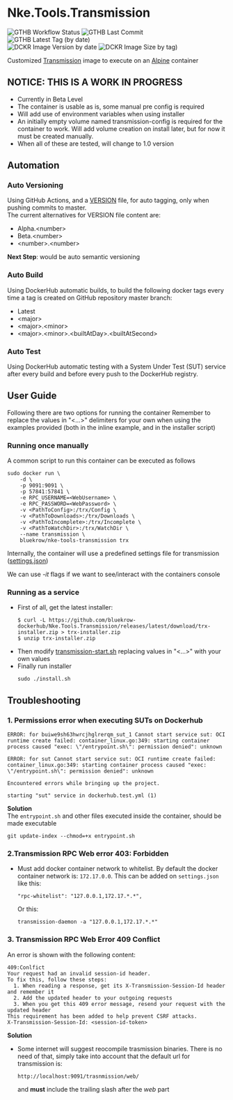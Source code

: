 # Nke.Tools.Transmission 

![GTHB Workflow Status](https://img.shields.io/github/workflow/status/bluekrow-dockerhub/Nke.Tools.Transmission/Auto-Versioning?label=CI%20Pipeline&logo=github)
![GTHB Last Commit](https://img.shields.io/github/last-commit/bluekrow-dockerhub/Nke.Tools.Transmission?label=Last%20Commit&logo=github)
![GTHB Latest Tag (by date)](https://img.shields.io/github/v/tag/bluekrow-dockerhub/Nke.Tools.Transmission?label=Latest%20Tag&logo=github)  
![DCKR Image Version by date](https://img.shields.io/docker/v/bluekrow/nke-tools-transmission?color=blue&logo=docker)
![DCKR Image Size by tag)](https://img.shields.io/docker/image-size/bluekrow/nke-tools-transmission/latest?logo=docker)

Customized [Transmission](https://transmissionbt.com/) image to execute on an [Alpine](https://alpinelinux.org) container  

## NOTICE: THIS IS A WORK IN PROGRESS
- Currently in Beta Level
- The container is usable as is, some manual pre config is required 
- Will add use of environment variables when using installer
- An initially empty volume named transmission-config is required for the container to work. Will add volume creation on install later, but for now it must be created manually.
- When all of these are tested, will change to 1.0 version

## Automation
### Auto Versioning
Using GitHub Actions, and a [VERSION](VERSION) file, for auto tagging, only when pushing commits to master.  
The current alternatives for VERSION file content are:
- Alpha.\<number>
- Beta.\<number>
- \<number>.\<number>
 
**Next Step**: would be auto semantic versioning
### Auto Build
Using DockerHub automatic builds, to build the following docker tags every time a tag is created on GitHub repository master branch:
- Latest
- \<major>
- \<major>.\<minor>
- \<major>.\<minor>.\<builtAtDay>.\<builtAtSecond>
### Auto Test 
Using DockerHub automatic testing with a System Under Test (SUT) service after every build and before every push to the DockerHub registry.

## User Guide
Following there are two options for running the container
Remember to replace the values in "<...>" delimiters for your own when using the examples provided (both in the inline example, and in the installer script) 

### Running once manually 
A common script  to run this container can be executed as follows
```
sudo docker run \
    -d \
    -p 9091:9091 \
    -p 57841:57841 \
    -e RPC_USERNAME=<WebUsername> \
    -e RPC_PASSWORD=<WebPassword> \
    -v <PathToConfig>:/trx/Config \
    -v <PathToDownloads>:/trx/Downloads \
    -v <PathToIncomplete>:/trx/Incomplete \
    -v <PathToWatchDir>:/trx/WatchDir \
    --name transmission \
    bluekrow/nke-tools-transmission trx   
```
Internally, the container will use a predefined settings file for transmission ([settings.json](Dockerfile.Scripts/110.settings.json))

We can use _-it_ flags if we want to see/interact with the containers console

### Running as a service 
- First of all, get the latest installer:
  ```
  $ curl -L https://github.com/bluekrow-dockerhub/Nke.Tools.Transmission/releases/latest/download/trx-installer.zip > trx-installer.zip
  $ unzip trx-installer.zip
  ```
- Then modify [transmission-start.sh](/Install/transmission-start.sh) replacing values in "<...>" with your own values
- Finally run installer
  ```
  sudo ./install.sh
  ```

## Troubleshooting
### 1. Permissions error when executing SUTs on Dockerhub
  ```
  ERROR: for buiwe9sh63hwrcjhglrerqm_sut_1 Cannot start service sut: OCI runtime create failed: container_linux.go:349: starting container process caused "exec: \"/entrypoint.sh\": permission denied": unknown  

  ERROR: for sut Cannot start service sut: OCI runtime create failed: container_linux.go:349: starting container process caused "exec: \"/entrypoint.sh\": permission denied": unknown

  Encountered errors while bringing up the project.

  starting "sut" service in dockerhub.test.yml (1)
  ```
  **Solution**  
The `entrypoint.sh` and other files executed inside the container, should be made executable
```
git update-index --chmod=+x entrypoint.sh
```

### 2.Transmission RPC Web error 403: Forbidden
- Must add docker container network to whitelist. By default the docker container network is: `172.17.0.0`. This can be added on `settings.json` like this:
  ```
  "rpc-whitelist": "127.0.0.1,172.17.*.*",
  ```
  Or this:
  ```
  transmission-daemon -a "127.0.0.1,172.17.*.*"
  ```

### 3. Transmission RPC Web Error 409 Conflict
An error is shown with the following content:
```
409:Conlfict
Your request had an invalid session-id header.
To fix this, follow these steps:
  1. When reading a response, get its X-Transmission-Session-Id header and remember it
  2. Add the updated header to your outgoing requests
  3. When you get this 409 error message, resend your request with the updated header
This requirement has been added to help prevent CSRF attacks.
X-Transmission-Session-Id: <session-id-token>
```
**Solution**
- Some internet will suggest reocompile trasmission binaries. There is no need of that, simply take into account that the default url for transmission is:
  ```
  http://localhost:9091/trasnmission/web/
  ``` 
  and **must** include the trailing slash after the _web_ part
